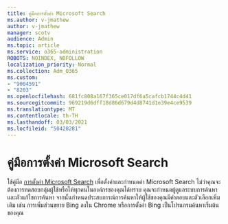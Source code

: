 ```yaml
---
title: คู่มือการตั้งค่า Microsoft Search
ms.author: v-jmathew
author: v-jmathew
manager: scotv
audience: Admin
ms.topic: article
ms.service: o365-administration
ROBOTS: NOINDEX, NOFOLLOW
localization_priority: Normal
ms.collection: Adm_O365
ms.custom:
- "9004591"
- "8203"
ms.openlocfilehash: 681fc808a167f365ce017df6a5cafcb1744c4d41
ms.sourcegitcommit: 969219d6dff18d86d679d4d8741d1e39e4ce9539
ms.translationtype: MT
ms.contentlocale: th-TH
ms.lasthandoff: 03/03/2021
ms.locfileid: "50428281"
---
```

# <a name="microsoft-search-setup-guide"></a>คู่มือการตั้งค่า Microsoft Search

ใช้คู่มือ [การตั้งค่า Microsoft Search](https://go.microsoft.com/fwlink/?linkid=2153798) เพื่อตั้งค่าและกําหนดค่า Microsoft Search ไม่ว่าคุณจะต้องการทดสอบกลุ่มผู้ใช้หรือให้ทุกคนในองค์กรของคุณได้ทราบ คุณจะกําหนดผู้ดูแลระบบการค้นหาและตัวแก้ไขการค้นหา จากนั้นกําหนดประสบการณ์การค้นหาให้ผู้ใช้ของคุณมีคําตอบและตัวเลือกเพิ่มเติม เช่น การเพิ่มส่วนขยาย Bing ลงใน Chrome หรือการตั้งค่า Bing เป็นโปรแกรมค้นหาเริ่มต้นของคุณ
